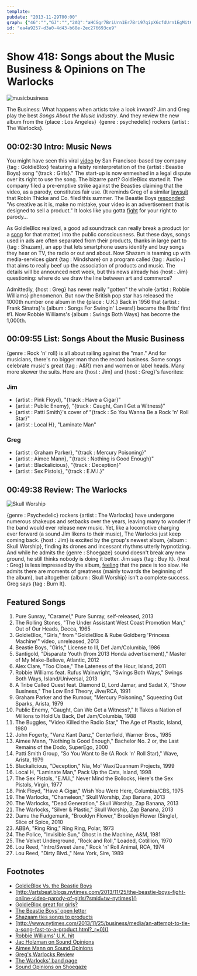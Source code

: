```yaml
---
template: 
pubdate: "2013-11-29T00:00"
graph: {"46":"","GJ":"","2AQ":"aHCGgr7BriUrn1Er7Bri97qipX6cfdUrn1EgMit697qipUrn1EUrn1EW32V7BHm1GgMit6"}
id: "ea4a9257-d3a0-4d43-b68e-2ec276693ce9"
---
```






# Show 418: Songs about the Music Business & Opinions on The Warlocks

![musicbusiness](https://static.soundopinions.org/images/2013/musicbusiness.jpg)

The Business: What happens when artists take a look inward? Jim and Greg play the best *Songs About the Music Industry*. And they review the new album from the {place : Los Angeles}  {genre : psychedelic} rockers {artist : The Warlocks}.



## 00:02:30 Intro: Music News

You might have seen this viral [video](http://www.youtube.com/watch?v=D12UMVA7Ztw) by San Francisco-based toy company {tag : GoldieBlox} featuring a feisty reinterpretation of the  {artist : Beastie Boys} song "{track : Girls}." The start-up is now enmeshed in a legal dispute over its right to use the song. The bizarre part? GoldieBlox started it. The company filed a pre-emptive strike against the Beasties claiming that the video, as a parody, constitutes fair use. (It reminds Greg of a similar [lawsuit](http://marquee.blogs.cnn.com/2013/08/16/robin-thicke-pharell-and-t-i-sue-over-blurred-lines/) that Robin Thicke and Co. filed this summer. The Beastie Boys [responded](http://music-mix.ew.com/2013/11/25/beastie-boys-respond-to-goldieblox-lawsuit-with-open-letter/): "As creative as it is, make no mistake, your video is an advertisement that is designed to sell a product." It looks like you gotta [fight](http://www.youtube.com/watch?v=eBShN8qT4lk) for your right to parody…

As GoldieBlox realized, a good ad soundtrack can really break a product (or a [song](http://www.youtube.com/watch?v=BIOW9fLT9eY) for that matter) into the public consciousness. But these days, songs used in ads are often separated from their products, thanks in large part to {tag : Shazam}, an app that lets smartphone users identify and buy songs they hear on TV, the radio or out and about. Now Shazam is teaming up with media-services giant {tag : Mindshare} on a program called {tag : Audio+} that aims to really beef up the association of products and music. The details will be announced next week, but this news already has {host : Jim} questioning: where do we draw the line between art and commerce?

Admittedly, {host : Greg} has never really "gotten" the whole {artist : Robbie Williams} phenomenon. But now the British pop star has released the 1000th number one album in the {place : U.K.} Back in 1956 that {artist : Frank Sinatra}'s {album : Songs For Swingin' Lovers!} became the Brits' first #1. Now Robbie Williams's {album : Swings Both Ways} has become the 1,000th.



## 00:09:55 List: Songs About the Music Business

{genre : Rock 'n' roll} is all about railing against the "man." And for musicians, there's no bigger man than the record business. Some songs celebrate music's great {tag : A&R} men and women or label heads. Many more skewer the suits. Here are {host : Jim} and {host : Greg}'s favorites:


### Jim

- {artist : Pink Floyd}, "{track : Have a Cigar}"
- {artist : Public Enemy}, "{track : Caught, Can I Get a Witness}"
- {artist : Patti Smith}'s cover of  "{track : So You Wanna Be a Rock 'n' Roll Star}"
- {artist : Local H}, "Laminate Man"


### Greg

- {artist : Graham Parker}, "{track : Mercury Poisoning}"
- {artist : Aimee Mann}, "{track : Nothing is Good Enough}"
- {artist : Blackalicious}, "{track : Deception}"
- {artist : Sex Pistols}, "{track : E.M.I.}"



## 00:49:38 Review: The Warlocks

![Skull Worship](https://static.soundopinions.org/assets/418/2AQ0.jpg)

{genre : Psychedelic} rockers {artist : The Warlocks} have undergone numerous shakeups and setbacks over the years, leaving many to wonder if the band would ever release new music. Yet, like a locomotive charging ever forward (a sound Jim likens to their music), The Warlocks just keep coming back. {host : Jim} is excited by the group's newest album, {album : Skull Worship}, finding its drones and incessant rhythms utterly hypnotizing. And while he admits the {genre : Shoegaze} sound doesn't break any new ground, he still thinks nobody is doing it better. Jim says {tag : Buy It}. {host : Greg} is less impressed by the album, [feeling](http://articles.chicagotribune.com/2013-11-26/entertainment/chi-warlocks-album-review-20131126_1_bobby-hecksher-warlocks-guitars) that the pace is too slow. He admits there are moments of greatness (mainly towards the beginning of the album), but altogether {album : Skull Worship} isn't a complete success. Greg says {tag : Burn It}.



## Featured Songs

1. Pure Sunray, "Caramel," Pure Sunray, self-released, 2013
2. The Rolling Stones, "The Under Assistant West Coast Promotion Man," Out of Our Heads, Decca, 1965
3. GoldieBlox, "Girls," from "GoldieBlox & Rube Goldberg 'Princess Machine'" video, unreleased, 2013
4. Beastie Boys, "Girls," License to Ill, Def Jam/Columbia, 1986
5. Santigold, "Disparate Youth (from 2013 Honda advertisement)," Master of My Make-Believe, Atlantic, 2012
6. Alex Clare, "Too Close," The Lateness of the Hour, Island, 2011
7. Robbie Williams feat. Rufus Wainwright, "Swings Both Ways," Swings Both Ways, Island/Universal, 2013
8. A Tribe Called Quest feat. Diamond D, Lord Jamar, and Sadat X, "Show Business," The Low End Theory, Jive/RCA, 1991
9. Graham Parker and the Rumour, "Mercury Poisoning," Squeezing Out Sparks, Arista, 1979
10. Public Enemy, "Caught, Can We Get a Witness?," It Takes a Nation of Millions to Hold Us Back, Def Jam/Columbia, 1988
11. The Buggles, "Video Killed the Radio Star," The Age of Plastic, Island, 1980
12. John Fogerty, "Vanz Kant Danz," Centerfield, Warner Bros., 1985
13. Aimee Mann, "Nothing Is Good Enough," Bachelor No. 2 or, the Last Remains of the Dodo, SuperEgo, 2000
14. Patti Smith Group, "So You Want to Be (A Rock 'n' Roll Star)," Wave, Arista, 1979
15. Blackalicious, "Deception," Nia, Mo' Wax/Quannum Projects, 1999
16. Local H, "Laminate Man," Pack Up the Cats, Island, 1998
17. The Sex Pistols, "E.M.I.," Never Mind the Bollocks, Here's the Sex Pistols, Virgin, 1977
18. Pink Floyd, "Have A Cigar," Wish You Were Here, Columbia/CBS, 1975
19. The Warlocks, "Chameleon," Skull Worship, Zap Banana, 2013
20. The Warlocks, "Dead Generation," Skull Worship, Zap Banana, 2013
21. The Warlocks, "Silver & Plastic," Skull Worship, Zap Banana, 2013
22. Damu the Fudgemunk, "Brooklyn Flower," Brooklyn Flower (Single), Slice of Spice, 2010
23. ABBA, "Ring Ring," Ring Ring, Polar, 1973
24. The Police, "Invisible Sun," Ghost in the Machine, A&M, 1981
25. The Velvet Underground, "Rock and Roll," Loaded, Cotillion, 1970
26. Lou Reed, "Intro/Sweet Jane," Rock 'n' Roll Animal, RCA, 1974
27. Lou Reed, "Dirty Blvd.," New York, Sire, 1989



## Footnotes

- [GoldieBlox Vs. the Beastie Boys]()
- [http://artsbeat.blogs.nytimes.com/2013/11/25/the-beastie-boys-fight-online-video-parody-of-girls/?smid=tw-nytimes]()
- [GoldieBlox great for girls?](http://www.slate.com/blogs/xx_factor/2013/11/26/goldieblox_disrupting_the_pink_aisle_or_just_selling_toys.html)
- [The Beastie Boys' open letter](http://music-mix.ew.com/2013/11/25/beastie-boys-respond-to-goldieblox-lawsuit-with-open-letter/)
- [Shazaam ties songs to products]()
- [http://www.nytimes.com/2013/11/25/business/media/an-attempt-to-tie-a-song-fast-to-a-product.html?_r=0]()
- [Robbie Williams' U.K. hit](http://www.bbc.co.uk/news/entertainment-arts-25079172)
- [Jac Holzman on Sound Opinions](http://dev.soundopinions.org/show/275)
- [Aimee Mann on Sound Opinions](http://dev.soundopinions.org/show/372)
- [Greg's Warlocks Review](http://www.chicagotribune.com/entertainment/music/turnitup/chi-warlocks-album-review-20131126,0,3824099.column?track=rss)
- [The Warlocks' band page](http://www.thewarlocks.com/news.php)
- [Sound Opinions on Shoegaze](http://dev.soundopinions.org/show/371)